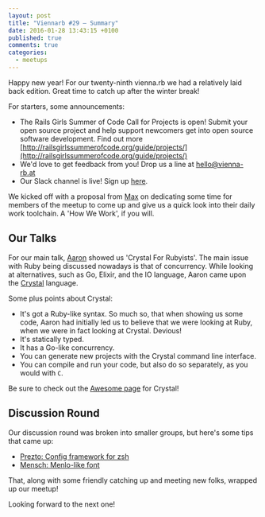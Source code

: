 ```yaml
---
layout: post
title: "Viennarb #29 — Summary"
date: 2016-01-28 13:43:15 +0100
published: true
comments: true
categories:
  - meetups
---
```


Happy new year! For our twenty-ninth vienna.rb we had a relatively laid back edition. Great time to catch up after the winter break!

For starters, some announcements:

- The Rails Girls Summer of Code Call for Projects is open! Submit your open source project and help support newcomers get into open source software development. Find out more [http://railsgirlssummerofcode.org/guide/projects/](http://railsgirlssummerofcode.org/guide/projects/)
- We'd love to get feedback from you! Drop us a line at hello@vienna-rb.at
- Our Slack channel is live! Sign up [here](http://vienna-rb-slack.herokuapp.com/).

We kicked off with a proposal from [Max](https://twitter.com/klappradla) on dedicating some time for members of the meetup to come up and give us a quick look into their daily work toolchain. A 'How We Work', if you will.


## Our Talks

For our main talk, [Aaron](https://twitter.com/mraaroncruz) showed us 'Crystal For Rubyists'.  The main issue with Ruby being discussed nowadays is that of concurrency. While looking at alternatives, such as Go, Elixir, and the IO language, Aaron came upon the [Crystal](http://crystal-lang.org/) language.

Some plus points about Crystal:

- It's got a Ruby-like syntax. So much so, that when showing us some code, Aaron had initially led us to believe that we were looking at Ruby, when we were in fact looking at Crystal. Devious!
- It's statically typed.
- It has a Go-like concurrency.
- You can generate new projects with the Crystal command line interface.
- You can compile and run your code, but also do so separately, as you would with `C`.

Be sure to check out the [Awesome page](awesome-crystal.com) for Crystal!

## Discussion Round

Our discussion round was broken into smaller groups, but here's some tips that came up:

- [Prezto: Config framework for zsh](https://github.com/sorin-ionescu/prezto)
- [Mensch: Menlo-like font](http://robey.lag.net/2010/06/21/mensch-font.html)

That, along with some friendly catching up and meeting new folks, wrapped up our meetup!

Looking forward to the next one!


